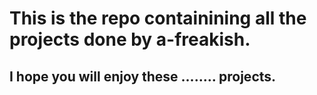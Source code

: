 # This is the repo containining all the projects done by a-freakish.

## I hope you will enjoy these ........ projects.

